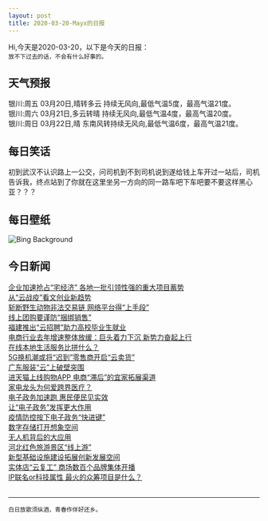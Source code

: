 ```yaml
---
layout: post
title: 2020-03-20-Mayx的日报
---
```


Hi,今天是2020-03-20，以下是今天的日报：<br><small>
放不下过去的话，不会有什么好事的。</small><!--more-->
## 天气预报
银川:周五 03月20日,晴转多云 持续无风向,最低气温5度，最高气温21度。<br>银川:周六 03月21日,多云转晴 持续无风向,最低气温4度，最高气温20度。<br>银川:周日 03月22日,晴 东南风转持续无风向,最低气温6度，最高气温21度。
## 每日笑话
初到武汉不认识路上一公交，问司机到不到司机说到遂给钱上车开过一站后，司机告诉我，终点站到了你就在这里坐另一方向的同一路车吧下车吧要不要这样黑心亚？？？
## 每日壁纸
![Bing Background](https://cn.bing.com/th?id=OHR.EquinoxAngkor_EN-US9664645165_1920x1080.jpg&rf=LaDigue_1920x1080.jpg&pid=hp "Sunrise at Angkor Wat in Cambodia (© Sergio Diaz/Getty Images)")
## 今日新闻

[企业加速抢占“宅经济” 各地一批引领性强的重大项目蓄势](http://it.people.com.cn/n1/2020/0320/c1009-31641102.html)   
[从“云战疫”看文创业新趋势](http://it.people.com.cn/n1/2020/0320/c1009-31641080.html)   
[斩断野生动物非法交易链 网络平台得“上手段”](http://it.people.com.cn/n1/2020/0320/c1009-31641098.html)   
[线上团购要谨防“捆绑销售”](http://it.people.com.cn/n1/2020/0320/c1009-31641081.html)   
[福建推出“云招聘”助力高校毕业生就业](http://it.people.com.cn/n1/2020/0320/c1009-31641067.html)   
[电商行业去年增速整体放缓：巨头着力下沉 新势力奋起上行](http://it.people.com.cn/n1/2020/0320/c1009-31640634.html)   
[在线本地生活服务比拼什么？](http://it.people.com.cn/n1/2020/0320/c1009-31640660.html)   
[5G换机潮或将“迟到”零售商开启“云卖货”](http://it.people.com.cn/n1/2020/0320/c1009-31640663.html)   
[广东服装“云”上破壁突围](http://it.people.com.cn/n1/2020/0320/c1009-31640664.html)   
[进天猫上线购物APP 电商“滞后”的宜家拓展渠道](http://it.people.com.cn/n1/2020/0320/c1009-31640654.html)   
[家电龙头为何爱跨界医疗？](http://it.people.com.cn/n1/2020/0320/c1009-31640657.html)   
[电子政务加速跑 惠民便民见实效](http://it.people.com.cn/n1/2020/0320/c1009-31640525.html)   
[让“电子政务”发挥更大作用](http://it.people.com.cn/n1/2020/0320/c1009-31640526.html)   
[疫情防控按下电子政务“快进键”](http://it.people.com.cn/n1/2020/0320/c1009-31640527.html)   
[数字存储打开想象空间](http://it.people.com.cn/n1/2020/0320/c1009-31640507.html)   
[无人机背后的大应用](http://it.people.com.cn/n1/2020/0320/c1009-31640508.html)   
[河北红色旅游景区“线上游”](http://it.people.com.cn/n1/2020/0320/c1009-31640522.html)   
[新型基础设施建设拓展创新发展空间](http://it.people.com.cn/n1/2020/0320/c1009-31640506.html)   
[实体店“云复工” 商场数百个品牌集体开播](http://it.people.com.cn/n1/2020/0320/c1009-31640493.html)   
[IP联名or科技属性 最火的众筹项目是什么？](http://it.people.com.cn/n1/2020/0320/c1009-31640497.html)   
<br />

***

<small>白日放歌须纵酒，青春作伴好还乡。</small>
